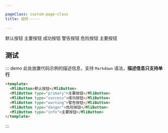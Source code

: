 ```yaml
---

pageClass: custom-page-class
title: 组件-----

---
```


<Common-DemoBlock>
  <MliButton>默认按钮</MliButton>
  <MliButton type="primary">主要按钮</MliButton>
  <MliButton type="success">成功按钮</MliButton>
  <MliButton type="warning">警告按钮</MliButton>
  <MliButton type="danger">危险按钮</MliButton>
  <MliButton type="info">主要按钮</MliButton>
</Common-DemoBlock>

<h2>测试</h2>

::: demo 此处放置代码示例的描述信息，支持 `Markdown` 语法，**描述信息只支持单行**
```html
<template>
  <MliButton>默认按钮</MliButton>
  <MliButton type="primary">主要按钮</MliButton>
  <MliButton type="success">成功按钮</MliButton>
  <MliButton type="warning">警告按钮</MliButton>
  <MliButton type="danger">危险按钮</MliButton>
  <MliButton type="info">主要按钮</MliButton>
</template>
```
:::